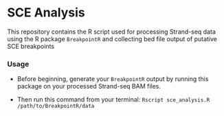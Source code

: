 # SCE Analysis
This repository contains the R script used for processing Strand-seq data using the R package `BreakpointR` and collecting bed file output of putative SCE breakpoints

### Usage
* Before beginning, generate your `BreakpointR` output by running this package on your processed Strand-seq BAM files.

* Then run this command from your terminal: `Rscript sce_analysis.R /path/to/BreakpointR/data`
